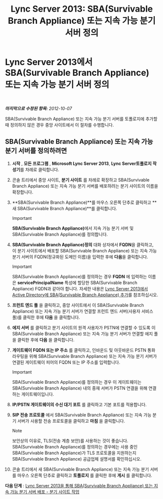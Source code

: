 ﻿---
title: 'Lync Server 2013: SBA(Survivable Branch Appliance) 또는 지속 가능 분기 서버 정의'
TOCTitle: SBA(Survivable Branch Appliance) 또는 지속 가능 분기 서버 정의
ms:assetid: 1f49cfbe-30b3-4600-af15-47cb2f58d18a
ms:mtpsurl: https://technet.microsoft.com/ko-kr/library/Gg398280(v=OCS.15)
ms:contentKeyID: 49303015
ms.date: 08/10/2015
mtps_version: v=OCS.15
ms.translationtype: HT
---

# Lync Server 2013에서 SBA(Survivable Branch Appliance) 또는 지속 가능 분기 서버 정의

 

_**마지막으로 수정된 항목:** 2012-10-07_

SBA(Survivable Branch Appliance) 또는 지속 가능 분기 서버를 토폴로지에 추가할 때 정의하지 않은 경우 중앙 사이트에서 이 절차를 수행합니다.

## SBA(Survivable Branch Appliance) 또는 지속 가능 분기 서버를 정의하려면

1.  **시작** , **모든 프로그램** , **Microsoft Lync Server 2013**, **Lync Server토폴로지 작성기**를 차례로 클릭합니다.

2.  콘솔 트리에서 중앙 사이트, **분기 사이트** 를 차례로 확장하고 SBA(Survivable Branch Appliance) 또는 지속 가능 분기 서버를 배포하려는 분기 사이트의 이름을 확장합니다.

3.  **SBA(Survivable Branch Appliance)**를 마우스 오른쪽 단추로 클릭하고 **새 SBA(Survivable Branch Appliance)**를 클릭합니다.
    

    > [!IMPORTANT]
    > <STRONG>SBA(Survivable Branch Appliance)</STRONG>에서 지속 가능 분기 서버 및 SBA(Survivable Branch Appliance)를 정의합니다.



4.  **SBA(Survivable Branch Appliance)정의** 대화 상자에서 **FQDN**을 클릭하고, 이 분기 사이트에서 배포할 SBA(Survivable Branch Appliance) 또는 지속 가능 분기 서버의 FQDN(정규화된 도메인 이름)을 입력한 후에 **다음**을 클릭합니다.
    

    > [!IMPORTANT]
    > SBA(Survivable Branch Appliance)를 정의하는 경우 <STRONG>FQDN</STRONG> 에 입력하는 이름은 <STRONG>servicePrincipalName</STRONG> 특성에 할당한 SBA(Survivable Branch Appliance) FQDN과 같아야 합니다. 자세한 내용은 <A href="lync-server-2013-add-a-survivable-branch-appliance-to-active-directory.md">Lync Server 2013에서 Active Directory에 SBA(Survivable Branch Appliance) 추가</A>를 참조하십시오.



5.  **프런트 엔드 풀** 을 클릭하고, 중앙 사이트에서 이 SBA(Survivable Branch Appliance) 또는 지속 가능 분기 서버가 연결할 프런트 엔드 서버(사용자 서비스 풀)를 클릭한 후에 **다음** 을 클릭합니다.

6.  **에지 서버** 를 클릭하고 분기 사이트의 원격 사용자가 PSTN에 연결할 수 있도록 이 SBA(Survivable Branch Appliance) 또는 지속 가능 분기 서버가 연결할 에지 풀을 클릭한 후에 **다음** 을 클릭합니다.

7.  **게이트웨이 FQDN 또는 IP 주소** 를 클릭하고, 인바운드 및 아웃바운드 PSTN 통화 라우팅을 위해 SBA(Survivable Branch Appliance) 또는 지속 가능 분기 서버가 연결된 게이트웨이 피어의 FQDN 또는 IP 주소를 입력합니다.
    

    > [!IMPORTANT]
    > SBA(Survivable Branch Appliance)를 정의하는 경우 이 게이트웨이는 SBA(Survivable Branch Appliance) 내의 중재 서버가 PSTN 연결을 위해 연결하는 게이트웨이입니다.



8.  **IP/PSTN 게이트웨이의 수신 대기 포트** 를 클릭하고 기본 포트를 적용합니다.

9.  **SIP 전송 프로토콜** 에서 SBA(Survivable Branch Appliance) 또는 지속 가능 분기 서버가 사용할 전송 프로토콜을 클릭하고 **마침** 을 클릭합니다.
    

    > [!NOTE]
    > 보안상의 이유로, TLS(전송 계층 보안)를 사용하는 것이 좋습니다. SBA(Survivable Branch Appliance)를 정의하는 경우에는 사용 중인 SBA(Survivable Branch Appliance)가 TLS 프로토콜을 지원하는지 SBA(Survivable Branch Appliance) 공급업체 설명서를 확인하십시오.



10. 콘솔 트리에서 새 SBA(Survivable Branch Appliance) 또는 지속 가능 분기 서버를 마우스 오른쪽 단추로 클릭하고 **토폴로지** 를 클릭한 후에 **게시** 를 클릭합니다.

**다음 단계** : [Lync Server 2013을 통해 SBA(Survivable Branch Appliance) 또는 지속 가능 분기 서버 배포 - 분기 사이트 작업](lync-server-2013-deploy-a-survivable-branch-appliance-or-server-branch-site-task.md)

